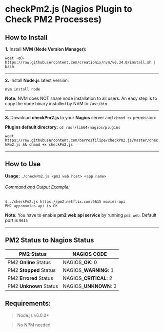 # checkPm2.js (Nagios Plugin to Check PM2 Processes)

## How to Install

**1.** Install **NVM (Node Version Manager):**

`wget -qO- https://raw.githubusercontent.com/creationix/nvm/v0.34.0/install.sh | bash`

---

**2.** Install **Node.js** latest version:

`nvm install node`

**Note:** NVM does NOT share node installation to all users. An easy step is to copy the node binary installed by NVM to  `/usr/bin`

---

**3.** Download **checkPm2.js** to your **Nagios** server and `chmod +x` permission:

**Plugins default directory:** `cd /usr/lib64/nagios/plugins`

`wget https://raw.githubusercontent.com/barrosfilipe/checkPm2.js/master/checkPm2.js && chmod +x checkPm2.js`

---

## How to Use

**Usage:** `./checkPm2.js <pm2 web host> <app name>`

###### Command and Output Example:

```
$ ./checkPm2.js https://pm2.netflix.com:9615 movies-api
PM2 app:movies-api is OK
```

**Note:** You have to enable **pm2 web api service** by running `pm2 web`. Default port is `9615`

---

## PM2 Status to Nagios Status

| PM2 Status             | NAGIOS CODE             |
| ---------------------- | ----------------------- |
| PM2 **Online** Status  | NAGIOS\_**OK**: 0       |
| PM2 **Stopped** Status | NAGIOS\_**WARNING**: 1  |
| PM2 **Errored** Status | NAGIOS\_**CRITICAL**: 2 |
| PM2 **Unknown** Status | NAGIOS\_**UNKNOWN**: 3  |

## Requirements:
> Node.js v6.0.0+

> No NPM needed
